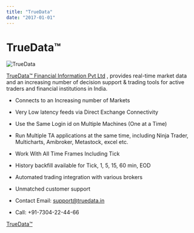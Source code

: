```yaml
---
title: "TrueData"
date: "2017-01-01"
---
```

# TrueData™

![TrueData](./resources/TrueData.png)


[TrueData™ Financial Information Pvt Ltd](http://truedata.in/) , provides real-time market data and an increasing number of decision support & trading tools for active traders and financial institutions in India.

* Connects to an Increasing number of Markets
* Very Low latency feeds via Direct Exchange Connectivity
* Use the Same Login id on Multiple Machines (One at a Time)
* Run Multiple TA applications at the same time, including Ninja Trader, Multicharts, Amibroker, Metastock, excel etc.
* Work With All Time Frames Including Tick
* History backfill available for Tick, 1, 5, 15, 60 min, EOD
* Automated trading integration with various brokers
* Unmatched customer support


* Contact Email: support@truedata.in
* Call: +91-7304-22-44-66

[TrueData™](http://truedata.in/)